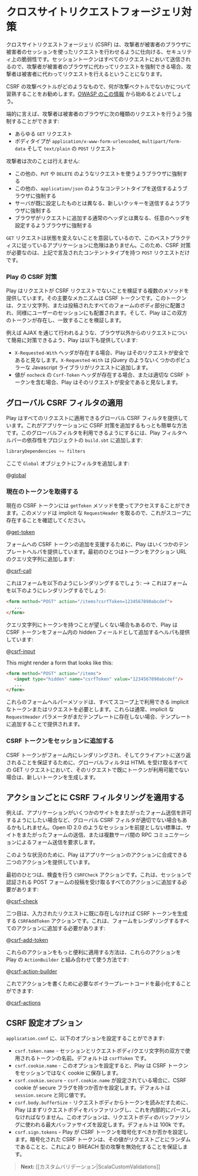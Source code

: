 <!--- Copyright (C) 2009-2013 Typesafe Inc. <http://www.typesafe.com> -->
<!--
# Protecting against Cross Site Request Forgery
-->
# クロスサイトリクエストフォージェリ対策

<!--
Cross Site Request Forgery (CSRF) is a security exploit where an attacker tricks a victims browser into making a request using the victims session.  Since the session token is sent with every request, if an attacker can coerce the victims browser to make a request on their behalf, the attacker can make requests on the users behalf.
-->
クロスサイトリクエストフォージェリ (CSRF) は、攻撃者が被害者のブラウザに被害者のセッションを使ったリクエストを行わせるように仕向ける、セキュリティ上の脆弱性です。セッショントークンはすべてのリクエストにおいて送信されるので、攻撃者が被害者のブラウザに代わってリクエストを強制できる場合、攻撃者は被害者に代わってリクエストを行えるということになります。

<!--
It is recommended that you familiarise yourself with CSRF, what the attack vectors are, and what the attack vectors are not.  We recommend starting with [this information from OWASP](https://www.owasp.org/index.php/Cross-Site_Request_Forgery_%28CSRF%29).
-->
CSRF の攻撃ベクトルがどのようなもので、何が攻撃ベクトルでないかについて習熟することをお勧めします。[OWASP のこの情報](https://www.owasp.org/index.php/Cross-Site_Request_Forgery_%28CSRF%29) から始めるとよいでしょう。

<!--
Simply put, an attacker can coerce a victims browser to make the following types of requests:
-->
端的に言えば、攻撃者は被害者のブラウザに次の種類のリクエストを行うよう強制することができます:

<!--
* All `GET` requests
* `POST` requests with bodies of type `application/x-www-form-urlencoded`, `multipart/form-data` and `text/plain`
-->
* あらゆる `GET` リクエスト
* ボディタイプが `application/x-www-form-urlencoded`, `multipart/form-data` そして `text/plain` の `POST` リクエスト

<!--
An attacker can not:
-->
攻撃者は次のことは行えません:

<!--
* Coerce the browser to use other request methods such as `PUT` and `DELETE`
* Coerce the browser to post other content types, such as `application/json`
* Coerce the browser to send new cookies, other than those that the server has already set
* Coerce the browser to set arbitrary headers, other than the normal headers the browser adds to requests
-->
* この他の、`PUT` や `DELETE` のようなリクエストを使うようブラウザに強制する
* この他の、`application/json` のようなコンテントタイプを送信するようブラウザに強制する
* サーバが既に設定したものとは異なる、新しいクッキーを送信するようブラウザに強制する
* ブラウザがリクエストに追加する通常のヘッダとは異なる、任意のヘッダを設定するようブラウザに強制する

<!--
Since `GET` requests are not meant to be mutative, there is no danger to an application that follows this best practice.  So the only requests that need CSRF protection are `POST` requests with the above mentioned content types.
-->
`GET` リクエストは状態を変えないことを意図しているので、このベストプラクティスに従っているアプリケーションに危険はありません。このため、CSRF 対策が必要なのは、上記で言及されたコンテントタイプを持つ `POST` リクエストだけです。

<!--
### Play's CSRF protection
-->
### Play の CSRF 対策

<!--
Play supports multiple methods for verifying that a request is not a CSRF request.  The primary mechanism is a CSRF token.  This token gets placed either in the query string or body of every form submitted, and also gets placed in the users session.  Play then verifies that both tokens are present and match.
-->
Play はリクエストが CSRF リクエストでないことを検証する複数のメソッドを提供しています。その主要なメカニズムは CSRF トークンです。このトークンは、クエリ文字列、または投稿されたすべてのフォームのボディ部分に配置され、同様にユーザーのセッションにも配置されます。そして、Play はこの双方のトークンが存在し、一致することを検証します。

<!--
To allow simple protection for non browser requests, such as requests made through AJAX, Play also supports the following:
-->
例えば AJAX を通じて行われるような、ブラウザ以外からのリクエストについて簡易に対策できるよう、Play は以下も提供しています:

<!--
* If an `X-Requested-With` header is present, Play will consider the request safe.  `X-Requested-With` is added to requests by many popular Javascript libraries, such as jQuery.
* If a `Csrf-Token` header with value `nocheck` is present, or with a valid CSRF token, Play will consider the request safe.
-->
* `X-Requested-With` ヘッダが存在する場合、Play はそのリクエストが安全であると見なします。`X-Requested-With` は jQuery のようないくつかのポピュラーな Javascript ライブラリがリクエストに追加します。
* 値が `nocheck` の `Csrf-Token` ヘッダが存在する場合、または適切な CSRF トークンを含む場合、Play はそのリクエストが安全であると見なします。

<!--
## Applying a global CSRF filter
-->
## グローバル CSRF フィルタの適用

<!--
Play provides a global CSRF filter that can be applied to all requests.  This is the simplest way to add CSRF protection to an application.  To enable the global filter, add the Play filters helpers dependency to your project in `build.sbt`:
-->
Play はすべてのリクエストに適用できるグローバル CSRF フィルタを提供しています。これがアプリケーションに CSRF 対策を追加するもっとも簡単な方法です。このグローバルフィルタを利用できるようにするには、Play フィルタヘルパーの依存性をプロジェクトの `build.sbt` に追加します:

```scala
libraryDependencies += filters
```

<!--
Now add the filter to your `Global` object:
-->
ここで `Global` オブジェクトにフィルタを追加します:

@[global](code/ScalaCsrf.scala)

<!--
### Getting the current token
-->
### 現在のトークンを取得する

<!--
The current CSRF token can be accessed using the `getToken` method.  It takes an implicit `RequestHeader`, so ensure that one is in scope.
-->
現在の CSRF トークンには `getToken` メソッドを使ってアクセスすることができます。このメソッドは implicit な `RequestHeader` を取るので、これがスコープに存在することを確認してください。

@[get-token](code/ScalaCsrf.scala)

<!--
To help in adding CSRF tokens to forms, Play provides some template helpers.  The first one adds it to the query string of the action URL:
-->
フォームへの CSRF トークンの追加を支援するために、Play はいくつかのテンプレートヘルパを提供しています。最初のひとつはトークンをアクション URL のクエリ文字列に追加します:

@[csrf-call](code/scalaguide/forms/csrf.scala.html)

<!--
<!--
This might render a form that looks like this:
-->
これはフォームを以下のようにレンダリングするでしょう:
-->
これはフォームを以下のようにレンダリングするでしょう:

```html
<form method="POST" action="/items?csrfToken=1234567890abcdef">
   ...
</form>
```

<!--
If it is undesirable to have the token in the query string, Play also provides a helper for adding the CSRF token as hidden field in the form:
-->
クエリ文字列にトークンを持つことが望しくない場合もあるので、Play は CSRF トークンをフォーム内の hidden フィールドとして追加するヘルパも提供しています:

@[csrf-input](code/scalaguide/forms/csrf.scala.html)

This might render a form that looks like this:

```html
<form method="POST" action="/items">
   <input type="hidden" name="csrfToken" value="1234567890abcdef"/>
   ...
</form>
```

<!--
The form helper methods all require an implicit token or request to be available in scope.  This will typically be provided by adding an implicit `RequestHeader` parameter to your template, if it doesn't have one already.
-->
これらのフォームヘルパーメソッドは、すべてスコープ上で利用できる implicit なトークンまたはリクエストを必要とします。これらは通常、implicit な `RequestHeader` パラメータがまだテンプレートに存在しない場合、テンプレートに追加することで提供されます。

<!--
### Adding a CSRF token to the session
-->
### CSRF トークンをセッションに追加する

<!--
To ensure that a CSRF token is available to be rendered in forms, and sent back to the client, the global filter will generate a new token for all GET requests that accept HTML, if a token isn't already available in the incoming request.
-->
CSRF トークンがフォーム内にレンダリングされ、そしてクライアントに送り返されることを保証するために、グローバルフィルタは HTML を受け取るすべての GET リクエストにおいて、そのリクエストで既にトークンが利用可能でない場合は、新しいトークンを生成します。

<!--
## Applying CSRF filtering on a per action basis
-->
## アクションごとに CSRF フィルタリングを適用する

<!--
Sometimes global CSRF filtering may not be appropriate, for example in situations where an application might want to allow some cross origin form posts.  Some non session based standards, such as OpenID 2.0, require the use of cross site form posting, or use form submission in server to server RPC communications.
-->
例えば、アプリケーションがいくつかのサイトをまたがったフォーム送信を許可するようにしたい場合など、グローバル CSRF フィルタが適切でない場合もあるかもしれません。Open ID 2.0 のようなセッションを前提としない標準は、サイトをまたがったフォームの送信、または複数サーバ間の RPC コミュニケーションによるフォーム送信を要求します。

<!--
In these cases, Play provides two actions that can be composed with your applications actions.
-->
このような状況のために、Play はアプリケーションのアクションに合成できる二つのアクションを提供しています。

<!--
The first action is the `CSRFCheck` action, and it performs the check.  It should be added to all actions that accept session authenticated POST form submissions:
-->
最初のひとつは、検査を行う `CSRFCheck` アクションです。これは、セッションで認証される POST フォームの投稿を受け取るすべてのアクションに追加する必要があります:

@[csrf-check](code/ScalaCsrf.scala)

<!--
The second action is the `CSRFAddToken` action, it generates a CSRF token if not already present on the incoming request.  It should be added to all actions that render forms:
-->
二つ目は、入力されたリクエストに既に存在しなければ CSRF トークンを生成する `CSRFAddToken` アクションです。これは、フォームをレンダリングするすべてのアクションに追加する必要があります:

@[csrf-add-token](code/ScalaCsrf.scala)

<!--
A more convenient way to apply these actions is to use them in combination with Play's `ActionBuilder`:
-->
これらのアクションをもっと便利に適用する方法は、これらのアクションを Play の `ActionBuilder` と組み合わせて使う方法です:

@[csrf-action-builder](code/ScalaCsrf.scala)

<!--
Then you can minimise the boiler plate code necessary to write actions:
-->
これでアクションを書くために必要なボイラープレートコードを最小化することができます:

@[csrf-actions](code/ScalaCsrf.scala)

<!--
## CSRF configuration options
-->
## CSRF 設定オプション

<!--
The following options can be configured in `application.conf`:
-->
`application.conf` に、以下のオプションを設定することができます:

<!--
* `csrf.token.name` - The name of the token to use both in the session and in the request body/query string. Defaults to `csrfToken`.
* `csrf.cookie.name` - If configured, Play will store the CSRF token in a cookie with the given name, instead of in the session.
* `csrf.cookie.secure` - If `csrf.cookie.name` is set, whether the CSRF cookie should have the secure flag set.  Defaults to the same value as `session.secure`.
* `csrf.body.bufferSize` - In order to read tokens out of the body, Play must first buffer the body and potentially parse it.  This sets the maximum buffer size that will be used to buffer the body.  Defaults to 100k.
* `csrf.sign.tokens` - Whether Play should use signed CSRF tokens.  Signed CSRF tokens ensure that the token value is randomised per request, thus defeating BREACH style attacks.
-->
* `csrf.token.name` - セッションとリクエストボディ/クエリ文字列の双方で使用されるトークンの名前。デフォルトは `csrfToken` です。
* `csrf.cookie.name` - このオプションを設定すると、Play は CSRF トークンをセッションではなく cookie に保存します。
* `csrf.cookie.secure` - `csrf.cookie.name` が設定されている場合に、CSRF cookie が secure フラグを持つか否かを設定します。デフォルトは `session.secure` と同じ値です。
* `csrf.body.bufferSize` - リクエストボディからトークンを読みだすために、Play はまずリクエストボディをバッファリングし、これを内部的にパースしなければなりません。このオプションは、リクエストボディのバッファリングに使われる最大バッファサイズを設定します。デフォルトは 100k です。
* `csrf.sign.tokens` - Play が CSRF トークンを暗号化すべきか否かを設定します。暗号化された CSRF トークンは、その値がリクエストごとにランダムであることと、これにより BREACH 型の攻撃を無効化することを保証します。

<!--
> **Next:** [[Custom Validations|ScalaCustomValidations]]
-->
> **Next:** [[カスタムバリデーション|ScalaCustomValidations]]
